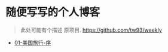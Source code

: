 # 随便写写的个人博客

>此处可能有个描述
原项目. https://github.com/tw93/weekly

* [01-美国旅行-序](https://jiayao.me/blogs/posts/01-美国旅行-序)
